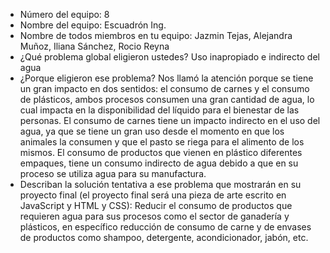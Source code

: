 - Número del equipo: 8
- Nombre del equipo: Escuadrón Ing.
- Nombre de todos miembros en tu equipo: Jazmin Tejas, Alejandra Muñoz, Iliana Sánchez, Rocio Reyna
- ¿Qué problema global eligieron ustedes? Uso inapropiado e indirecto del agua 
- ¿Porque eligieron ese problema? Nos llamó la atención porque se tiene un gran impacto en dos sentidos: el consumo de carnes y el consumo de plásticos, ambos procesos consumen una gran cantidad de agua, lo cual impacta en la disponibilidad del líquido para el bienestar de las personas. El consumo de carnes tiene un impacto indirecto en el uso del agua, ya que se tiene un gran uso desde el momento en que los animales la consumen y que el pasto se riega para el alimento de los mismos. El consumo de productos que vienen en plástico diferentes empaques, tiene un consumo indirecto de agua debido a que en su proceso se utiliza agua para su manufactura.
- Describan la solución tentativa a ese problema que mostrarán en su proyecto final (el proyecto final será una pieza de arte escrito en JavaScript y HTML y CSS): Reducir el consumo de productos que requieren agua para sus procesos como el sector de ganadería y plásticos, en específico reducción de consumo de carne y de envases de productos como shampoo, detergente, acondicionador, jabón, etc.
